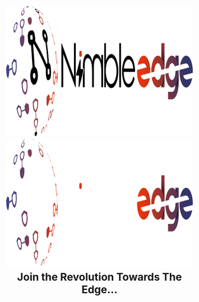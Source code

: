 <h1 align="center">

  <br>
  <img src="./assets/nimbleedge-Black_logo.png#gh-light-mode-only" alt="NimbleEdge"/ height="350" width="700">
  <img src="./assets/nimbleedge-White_logo.png#gh-dark-mode-only" alt="NimbleEdge"/ height="350" width="700">
  <br>
  Join the Revolution Towards The Edge...
  <br>

</h1>
